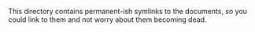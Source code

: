 This directory contains permanent-ish symlinks to the documents, so you
could link to them and not worry about them becoming dead.
